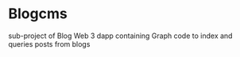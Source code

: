 # Blogcms
sub-project of Blog Web 3 dapp containing Graph code to index and queries posts from blogs
